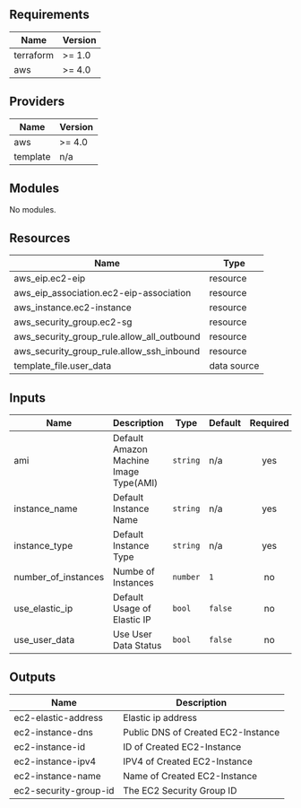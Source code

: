 ## Requirements

| Name | Version |
|------|---------|
|terraform| >= 1.0 |
|aws| >= 4.0 |

## Providers

| Name | Version |
|------|---------|
|aws| >= 4.0 |
|template| n/a |

## Modules

No modules.

## Resources

| Name | Type |
|------|------|
|aws_eip.ec2-eip| resource |
|aws_eip_association.ec2-eip-association| resource |
|aws_instance.ec2-instance| resource |
|aws_security_group.ec2-sg| resource |
|aws_security_group_rule.allow_all_outbound| resource |
|aws_security_group_rule.allow_ssh_inbound| resource |
|template_file.user_data| data source |

## Inputs

| Name | Description | Type | Default | Required |
|------|-------------|------|---------|:--------:|
|ami| Default Amazon Machine Image Type(AMI) | `string` | n/a | yes |
|instance\_name| Default Instance Name | `string` | n/a | yes |
|instance\_type| Default Instance Type | `string` | n/a | yes |
|number\_of\_instances| Numbe of Instances | `number` | `1` | no |
|use\_elastic\_ip| Default Usage of Elastic IP | `bool` | `false` | no |
|use\_user\_data| Use User Data Status | `bool` | `false` | no |

## Outputs

| Name | Description |
|------|-------------|
|ec2-elastic-address| Elastic ip address |
|ec2-instance-dns| Public DNS of Created EC2-Instance |
|ec2-instance-id| ID of Created EC2-Instance |
|ec2-instance-ipv4| IPV4 of Created EC2-Instance |
|ec2-instance-name| Name of Created EC2-Instance |
|ec2-security-group-id| The EC2 Security Group ID |